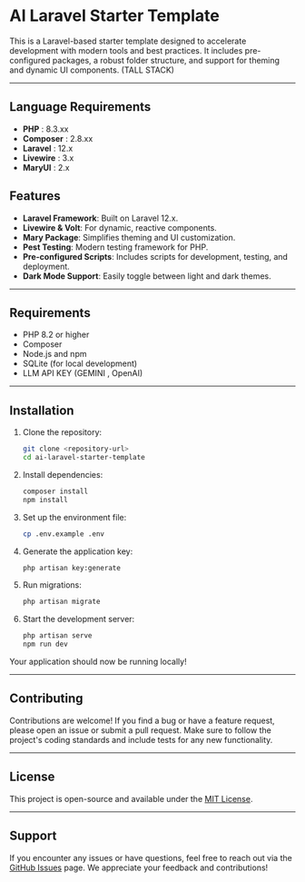 # AI Laravel Starter Template

This is a Laravel-based starter template designed to accelerate development with modern tools and best practices. It includes pre-configured packages, a robust folder structure, and support for theming and dynamic UI components. (TALL STACK) 


---
## Language Requirements

- **PHP** : 8.3.xx
- **Composer** : 2.8.xx
- **Laravel** : 12.x
- **Livewire** : 3.x
- **MaryUI** : 2.x

## Features

- **Laravel Framework**: Built on Laravel 12.x.
- **Livewire & Volt**: For dynamic, reactive components.
- **Mary Package**: Simplifies theming and UI customization.
- **Pest Testing**: Modern testing framework for PHP.
- **Pre-configured Scripts**: Includes scripts for development, testing, and deployment.
- **Dark Mode Support**: Easily toggle between light and dark themes.

---

## Requirements

- PHP 8.2 or higher
- Composer
- Node.js and npm
- SQLite (for local development)
- LLM API KEY (GEMINI , OpenAI)

---

## Installation

1. Clone the repository:
    ```bash
    git clone <repository-url>
    cd ai-laravel-starter-template
    ```

2. Install dependencies:
    ```bash
    composer install
    npm install
    ```

3. Set up the environment file:
    ```bash
    cp .env.example .env
    ```

4. Generate the application key:
    ```bash
    php artisan key:generate
    ```

5. Run migrations:
    ```bash
    php artisan migrate
    ```

6. Start the development server:
    ```bash
    php artisan serve
    npm run dev
    ```

Your application should now be running locally!

---

## Contributing

Contributions are welcome! If you find a bug or have a feature request, please open an issue or submit a pull request. Make sure to follow the project's coding standards and include tests for any new functionality.

---

## License

This project is open-source and available under the [MIT License](LICENSE).

---

## Support

If you encounter any issues or have questions, feel free to reach out via the [GitHub Issues](https://github.com/your-repo/issues) page. We appreciate your feedback and contributions!
